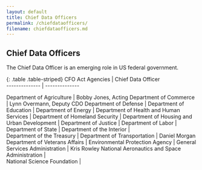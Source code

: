 ```yaml
---
layout: default
title: Chief Data Officers
permalink: /chiefdataofficers/
filename: chiefdataofficers.md
---
```


Chief Data Officers
-----------------------------
The Chief Data Officer is an emerging role in US federal government. 

{: .table .table-striped}
CFO Act Agencies        |  Chief Data Officer                 
--------------          | --------------        

Department of Agriculture     | Bobby Jones, Acting
Department of Commerce      | Lynn Overmann, Deputy CDO 
Department of Defense     |
Department of Education     |
Department of Energy      | 
Department of Health and Human Services       |
Department of Homeland Security     |
Department of Housing and Urban Development     |
Department of Justice       |
Department of Labor       |
Department of State     |
Department of the Interior      |	 	 	 	 
Department of the Treasury      |
Department of Transportation      | Daniel Morgan	 	 	 	 	 
Department of Veterans Affairs      |
Environmental Protection Agency       |
General Services Administration       | Kris Rowley
National Aeronautics and Space Administration       | 	 	 	 	 
National Science Foundation     | 
